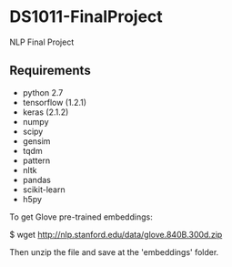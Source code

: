 # DS1011-FinalProject
NLP Final Project

## Requirements
- python 2.7
- tensorflow (1.2.1)
- keras (2.1.2)
- numpy
- scipy
- gensim
- tqdm
- pattern
- nltk
- pandas
- scikit-learn
- h5py

To get Glove pre-trained embeddings:

$ wget http://nlp.stanford.edu/data/glove.840B.300d.zip

Then unzip the file and save at the 'embeddings' folder.
